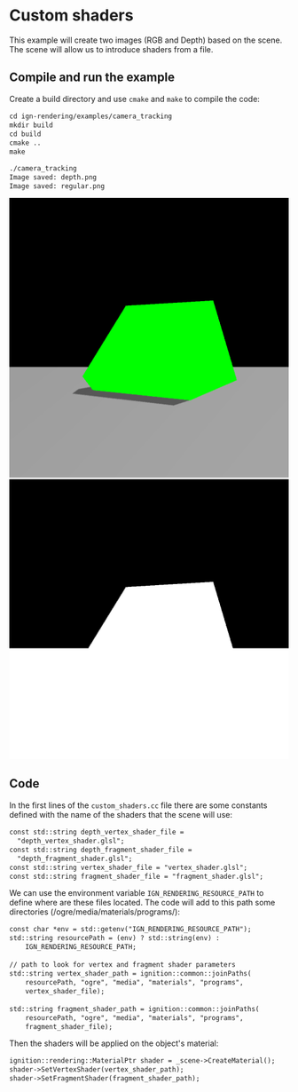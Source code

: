# Custom shaders

This example will create two images (RGB and Depth) based on the scene. The scene will allow us to introduce shaders from a file.

## Compile and run the example

Create a build directory and use `cmake` and `make` to compile the code:

```{.sh}
cd ign-rendering/examples/camera_tracking
mkdir build
cd build
cmake ..
make
```

```
./camera_tracking
Image saved: depth.png
Image saved: regular.png
```

![](img/custom_shaders_rgb.png)
![](img/custom_shaders_depth.png)

## Code

In the first lines of the `custom_shaders.cc` file there are some constants defined with the name of the shaders that the scene will use:

```{.cpp}
const std::string depth_vertex_shader_file =
  "depth_vertex_shader.glsl";
const std::string depth_fragment_shader_file =
  "depth_fragment_shader.glsl";
const std::string vertex_shader_file = "vertex_shader.glsl";
const std::string fragment_shader_file = "fragment_shader.glsl";
```

We can use the environment variable `IGN_RENDERING_RESOURCE_PATH` to define where are these files located. The code will add to this path some directories (/ogre/media/materials/programs/):

```{.cpp}
const char *env = std::getenv("IGN_RENDERING_RESOURCE_PATH");
std::string resourcePath = (env) ? std::string(env) :
    IGN_RENDERING_RESOURCE_PATH;

// path to look for vertex and fragment shader parameters
std::string vertex_shader_path = ignition::common::joinPaths(
    resourcePath, "ogre", "media", "materials", "programs",
    vertex_shader_file);

std::string fragment_shader_path = ignition::common::joinPaths(
    resourcePath, "ogre", "media", "materials", "programs",
    fragment_shader_file);
```

Then the shaders will be applied on the object's material:

```{.cpp}
ignition::rendering::MaterialPtr shader = _scene->CreateMaterial();
shader->SetVertexShader(vertex_shader_path);
shader->SetFragmentShader(fragment_shader_path);
```
